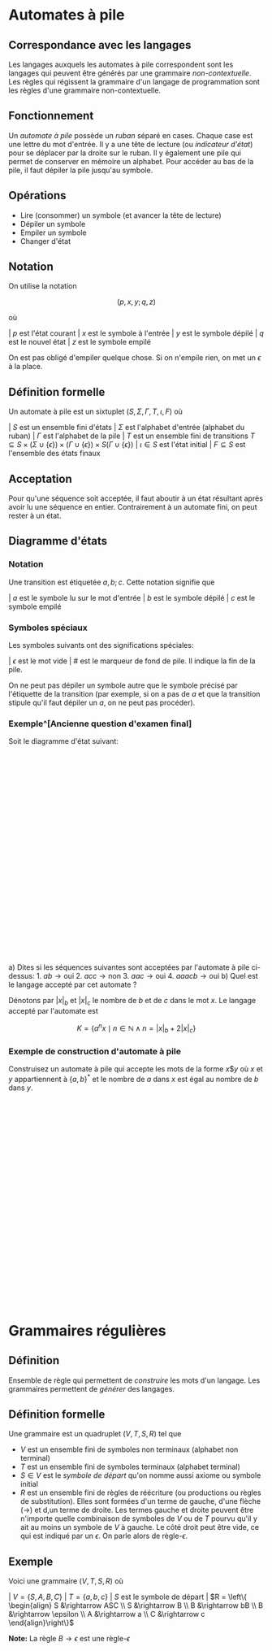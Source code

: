 # Automates à pile

## Correspondance avec les langages

Les langages auxquels les automates à pile correspondent sont les langages qui peuvent être générés par une grammaire *non-contextuelle*. Les règles qui régissent la grammaire d'un langage de programmation sont les règles d'une grammaire non-contextuelle.

## Fonctionnement

Un *automate à pile* possède un *ruban* séparé en cases. Chaque case est une lettre du mot d'entrée. Il y a une tête de lecture (ou *indicateur d'état*) pour se déplacer par la droite sur le ruban. Il y également une pile qui permet de conserver en mémoire un alphabet. Pour accéder au bas de la pile, il faut dépiler la pile jusqu'au symbole.

## Opérations

- Lire (consommer) un symbole (et avancer la tête de lecture)
- Dépiler un symbole
- Empiler un symbole
- Changer d'état

## Notation

On utilise la notation

$$(p, x, y; q, z)$$

où

| $p$ est l'état courant
| $x$ est le symbole à l'entrée
| $y$ est le symbole dépilé
| $q$ est le nouvel état
| $z$ est le symbole empilé

On est pas obligé d'empiler quelque chose. Si on n'empile rien, on met un $\epsilon$ à la place.

## Définition formelle

Un automate à pile est un sixtuplet $(S, \Sigma, \Gamma, T, \iota, F)$ où

| $S$ est un ensemble fini d'états
| $\Sigma$ est l'alphabet d'entrée (alphabet du ruban)
| $\Gamma$ est l'alphabet de la pile
| $T$ est un ensemble fini de transitions $T \subseteq S \times (\Sigma \cup \{\epsilon\}) \times (\Gamma \cup \{\epsilon\}) \times S (\Gamma \cup \{\epsilon\})$
| $\iota \in S$ est l'état initial
| $F \subseteq S$ est l'ensemble des états finaux

## Acceptation

Pour qu'une séquence soit acceptée, il faut aboutir à un état résultant après avoir lu une séquence en entier. Contrairement à un automate fini, on peut rester à un état.

## Diagramme d'états

### Notation

Une transition est étiquetée $a, b; c$. Cette notation signifie que

| $a$ est le symbole lu sur le mot d'entrée
| $b$ est le symbole dépilé
| $c$ est le symbole empilé

### Symboles spéciaux

Les symboles suivants ont des significations spéciales:

| $\epsilon$ est le mot vide
| $\#$ est le marqueur de fond de pile. Il indique la fin de la pile.

On ne peut pas dépiler un symbole autre que le symbole précisé par l'étiquette de la transition (par exemple, si on a pas de $a$ et que la transition stipule qu'il faut dépiler un $a$, on ne peut pas procéder).

### Exemple^[Ancienne question d'examen final]


Soit le diagramme d'état suivant:

<div id='exemple-1-pushdown-automaton' style="height: 400px"></div>

<script type="text/javascript">
    (function () {
        const data = {
            "nodes": [
                {
                    "id": "0",
                    "label": "0",
                    "x": 0,
                    "y": 0,
                    "size": 5
                },
                {
                    "id": "1",
                    "label": "1",
                    "x": 1,
                    "y": 0,
                    "size": 5
                },
                {
                    "id": "2",
                    "label": "2",
                    "x": 2,
                    "y": 0,
                    "size": 5
                },
                {
                    "id": "4",
                    "label": "4",
                    "x": 3,
                    "y": 0,
                    "size": 5
                },
                {
                    "id": "3",
                    "label": "3 (accepting state)",
                    "x": 4,
                    "y": 0,
                    "size": 5
                }
            ],
            "edges": [
                {
                    "id": "edge-01",
                    "label": "ϵ, ϵ; #",
                    "source": "0",
                    "target": "1",
                    "size": 4,
                    "type": "arrow"
                },
                {
                    "id": "edge-12",
                    "label": "ϵ, ϵ; ϵ",
                    "source": "1",
                    "target": "2",
                    "size": 4,
                    "type": "arrow"
                },
                {
                    "id": "edge-22",
                    "label": "b, a; ϵ",
                    "source": "2",
                    "target": "2",
                    "size": 4,
                    "type": "curvedArrow"
                },
                {
                    "id": "edge-24",
                    "label": "c, a; ϵ",
                    "source": "2",
                    "target": "4",
                    "size": 4,
                    "type": "arrow"
                },
                {
                    "id": "edge-42",
                    "label": "ϵ, a; ϵ",
                    "source": "4",
                    "target": "2",
                    "size": 4,
                    "type": "arrow"
                },
                {
                    "id": "edge-23",
                    "label": "ϵ, #; ϵ",
                    "source": "2",
                    "target": "3",
                    "size": 4,
                    "type": "curvedArrow"
                }
            ]
        };

        const exemple1AnfEpsilon = new sigma({
            graph: data,
            renderer: {
                container: 'exemple-1-pushdown-automaton',
                type: "canvas"
            },
            settings: {
                defaultNodeColor: '#ec5148'
            }
        });
    })();
</script>

a) Dites si les séquences suivantes sont acceptées par l'automate à pile ci-dessus:
    1. $ab \to \text{oui}$
    2. $acc \to \text{non}$
    3. $aac \to \text{oui}$
    4. $aaacb \to \text{oui}$
b) Quel est le langage accepté par cet automate ?

Dénotons par $|x|_b$ et $|x|_c$ le nombre de $b$ et de $c$ dans le mot $x$. Le langage accepté par l'automate est

$$K = \{a^n x \mid n \in \mathbb{N} \land n = |x|_b + 2|x|_c\}$$

### Exemple de construction d'automate à pile

Construisez un automate à pile qui accepte les mots de la forme $x\$y$ où $x$ et $y$ appartiennent à $\{a, b\}^*$ et le nombre de $a$ dans $x$ est égal au nombre de $b$ dans $y$.

<div id='exemple-2-pushdown-automaton' style="height: 400px"></div>

<script type="text/javascript">
    (function () {
        const data = {
            "nodes": [
                {
                    "id": "0",
                    "label": "0",
                    "x": 0,
                    "y": 0,
                    "size": 5
                },
                {
                    "id": "1",
                    "label": "1",
                    "x": 1,
                    "y": 0,
                    "size": 5
                },
                {
                    "id": "2",
                    "label": "2",
                    "x": 2,
                    "y": 0,
                    "size": 5
                },
                {
                    "id": "3",
                    "label": "3 (accepting state)",
                    "x": 3,
                    "y": 0,
                    "size": 5
                }
            ],
            "edges": [
                {
                    "id": "edge-01",
                    "label": "ϵ, ϵ; #",
                    "source": "0",
                    "target": "1",
                    "size": 4,
                    "type": "arrow"
                },
                {
                    "id": "edge-11-1",
                    "label": "a, ϵ; a & b, ϵ; ϵ",
                    "source": "1",
                    "target": "1",
                    "size": 4,
                    "type": "curvedArrow"
                },
                {
                    "id": "edge-12",
                    "label": "$, ϵ; ϵ",
                    "source": "1",
                    "target": "2",
                    "size": 4,
                    "type": "arrow"
                },
                {
                    "id": "edge-22-1",
                    "label": "a, ϵ; ϵ & b, a; ϵ",
                    "source": "2",
                    "target": "2",
                    "size": 4,
                    "type": "curvedArrow"
                },
                {
                    "id": "edge-23",
                    "label": "ϵ, #; ϵ",
                    "source": "2",
                    "target": "3",
                    "size": 4,
                    "type": "arrow"
                }
            ]
        };

        const exemple1AnfEpsilon = new sigma({
            graph: data,
            renderer: {
                container: 'exemple-2-pushdown-automaton',
                type: "canvas"
            },
            settings: {
                defaultNodeColor: '#ec5148'
            }
        });
    })();
</script>

# Grammaires régulières

## Définition

Ensemble de règle qui permettent de *construire* les mots d'un langage. Les grammaires permettent de *générer* des langages.

## Définition formelle

Une grammaire est un quadruplet $(V, T, S, R)$ tel que

- $V$ est un ensemble fini de symboles non terminaux (alphabet non terminal)
- $T$ est un ensemble fini de symboles terminaux (alphabet terminal)
- $S \in V$ est le *symbole de départ* qu'on nomme aussi axiome ou symbole initial
- $R$ est un ensemble fini de règles de réécriture (ou productions ou règles de substitution). Elles sont formées d'un terme de gauche, d'une flèche ($\rightarrow$) et d,un terme de droite. Les termes gauche et droite peuvent être n'importe quelle combinaison de symboles de $V$ ou de $T$ pourvu qu'il y ait au moins un symbole de $V$ à gauche. Le côté droit peut être vide, ce qui est indiqué par un $\epsilon$. On parle alors de règle-$\epsilon$.

## Exemple

Voici une grammaire $(V, T, S, R)$ où 

| $V = \{S, A, B, C\}$
| $T = \{a, b, c\}$
| $S$ est le symbole de départ
| $R = \left\{ \begin{align} S &\rightarrow ASC \\ S &\rightarrow B \\ B &\rightarrow bB \\ B &\rightarrow \epsilon \\ A &\rightarrow a \\ C &\rightarrow c \end{align}\right\}$

**Note:** La règle $B \rightarrow \epsilon$ est une règle-$\epsilon$
